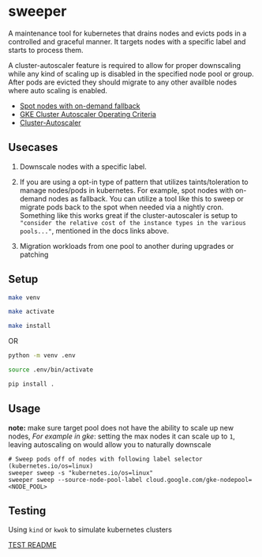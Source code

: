 # sweeper

A maintenance tool for kubernetes that drains nodes and evicts pods in a controlled and graceful manner. It targets nodes with a specific label and starts to process them.

A cluster-autoscaler feature is required to allow for proper downscaling while any kind of scaling up is disabled in the specified node pool or group. After pods are evicted they should migrate to any other availble nodes where auto scaling is enabled.

- [Spot nodes with on-demand fallback](https://cloud.google.com/blog/topics/developers-practitioners/running-gke-application-spot-nodes-demand-nodes-fallback)
- [GKE Cluster Autoscaler Operating Criteria](https://cloud.google.com/kubernetes-engine/docs/concepts/cluster-autoscaler#operating_criteria)
- [Cluster-Autoscaler](https://github.com/kubernetes/autoscaler/tree/master/cluster-autoscaler)

## Usecases

1. Downscale nodes with a specific label.

2. If you are using a opt-in type of pattern that utilizes taints/toleration to manage nodes/pods in kubernetes. For example, spot nodes with on-demand nodes as fallback. You can utilize a tool like this to sweep or migrate pods back to the spot when needed via a nightly cron. Something like this works great if the cluster-autoscaler is setup to `"consider the relative cost of the instance types in the various pools..."`, mentioned in the docs links above.

3. Migration workloads from one pool to another during upgrades or patching

## Setup

```bash
make venv

make activate

make install
```

OR

```bash
python -m venv .env

source .env/bin/activate

pip install .
```

## Usage

**note:** make sure target pool does not have the ability to scale up new nodes, *For example in gke*: setting the max nodes it can scale up to `1`, leaving autoscaling on would allow you to naturally downscale

```
# Sweep pods off of nodes with following label selector (kubernetes.io/os=linux)
sweeper sweep -s "kubernetes.io/os=linux"
sweeper sweep --source-node-pool-label cloud.google.com/gke-nodepool=<NODE_POOL>
```

## Testing

Using `kind` or `kwok` to simulate kubernetes clusters

[TEST README](test/README.md)
